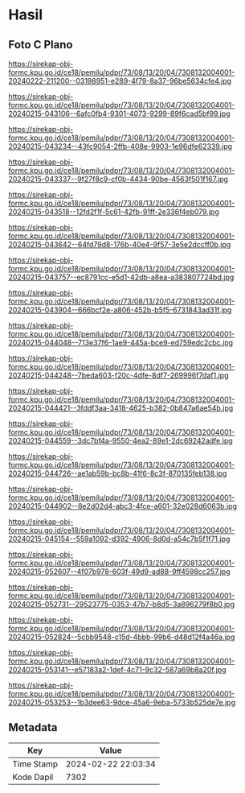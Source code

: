 # Hasil

## Foto C Plano

https://sirekap-obj-formc.kpu.go.id/ce18/pemilu/pdpr/73/08/13/20/04/7308132004001-20240222-211200--03198951-e289-4f79-8a37-96be5634cfe4.jpg

https://sirekap-obj-formc.kpu.go.id/ce18/pemilu/pdpr/73/08/13/20/04/7308132004001-20240215-043106--6afc0fb4-9301-4073-9299-89f6cad5bf99.jpg

https://sirekap-obj-formc.kpu.go.id/ce18/pemilu/pdpr/73/08/13/20/04/7308132004001-20240215-043234--43fc9054-2ffb-408e-9903-1e96dfe62339.jpg

https://sirekap-obj-formc.kpu.go.id/ce18/pemilu/pdpr/73/08/13/20/04/7308132004001-20240215-043337--9f27f8c9-cf0b-4434-90be-4563f501f167.jpg

https://sirekap-obj-formc.kpu.go.id/ce18/pemilu/pdpr/73/08/13/20/04/7308132004001-20240215-043518--12fd2f1f-5c61-42fb-91ff-2e336f4eb079.jpg

https://sirekap-obj-formc.kpu.go.id/ce18/pemilu/pdpr/73/08/13/20/04/7308132004001-20240215-043642--64fd79d8-176b-40e4-9f57-3e5e2dccff0b.jpg

https://sirekap-obj-formc.kpu.go.id/ce18/pemilu/pdpr/73/08/13/20/04/7308132004001-20240215-043757--ec8791cc-e5d1-42db-a8ea-a383807724bd.jpg

https://sirekap-obj-formc.kpu.go.id/ce18/pemilu/pdpr/73/08/13/20/04/7308132004001-20240215-043904--666bcf2e-a806-452b-b5f5-6731843ad31f.jpg

https://sirekap-obj-formc.kpu.go.id/ce18/pemilu/pdpr/73/08/13/20/04/7308132004001-20240215-044048--713e37f6-1ae9-445a-bce9-ed759edc2cbc.jpg

https://sirekap-obj-formc.kpu.go.id/ce18/pemilu/pdpr/73/08/13/20/04/7308132004001-20240215-044248--7beda603-f20c-4dfe-8df7-269996f7daf1.jpg

https://sirekap-obj-formc.kpu.go.id/ce18/pemilu/pdpr/73/08/13/20/04/7308132004001-20240215-044421--3fddf3aa-3418-4625-b382-0b847a6ae54b.jpg

https://sirekap-obj-formc.kpu.go.id/ce18/pemilu/pdpr/73/08/13/20/04/7308132004001-20240215-044559--3dc7bf4a-9550-4ea2-89e1-2dc69242adfe.jpg

https://sirekap-obj-formc.kpu.go.id/ce18/pemilu/pdpr/73/08/13/20/04/7308132004001-20240215-044726--ae1ab59b-bc8b-41f6-8c3f-870135feb138.jpg

https://sirekap-obj-formc.kpu.go.id/ce18/pemilu/pdpr/73/08/13/20/04/7308132004001-20240215-044902--8e2d02d4-abc3-4fce-a601-32e028d6063b.jpg

https://sirekap-obj-formc.kpu.go.id/ce18/pemilu/pdpr/73/08/13/20/04/7308132004001-20240215-045154--559a1092-d392-4906-8d0d-a54c7b5f1f71.jpg

https://sirekap-obj-formc.kpu.go.id/ce18/pemilu/pdpr/73/08/13/20/04/7308132004001-20240215-052607--4f07b978-603f-49d9-ad88-9ff4598cc257.jpg

https://sirekap-obj-formc.kpu.go.id/ce18/pemilu/pdpr/73/08/13/20/04/7308132004001-20240215-052731--29523775-0353-47b7-b8d5-3a896279f8b0.jpg

https://sirekap-obj-formc.kpu.go.id/ce18/pemilu/pdpr/73/08/13/20/04/7308132004001-20240215-052824--5cbb9548-c15d-4bbb-99b6-d48d12f4a46a.jpg

https://sirekap-obj-formc.kpu.go.id/ce18/pemilu/pdpr/73/08/13/20/04/7308132004001-20240215-053141--e57183a2-1def-4c71-9c32-587a69b8a20f.jpg

https://sirekap-obj-formc.kpu.go.id/ce18/pemilu/pdpr/73/08/13/20/04/7308132004001-20240215-053253--1b3dee63-9dce-45a6-9eba-5733b525de7e.jpg


## Metadata

| Key        | Value               |
| ---------- | ------------------- |
| Time Stamp | 2024-02-22 22:03:34 |
| Kode Dapil | 7302                |



